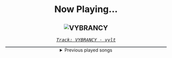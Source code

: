 <div align="center"> 
<h1>Now Playing...</h1>

![VYBRANCY](https://i.scdn.co/image/ab67616d00001e02d31ee59eb6b32580d4f32db5)
--
_<samp><a href="https://open.spotify.com/track/6m5SRm3wZADoVHqzJvybtY">Track: VYBRANCY - vylt</a></samp>_

<div style="border: 1px #4B5054 solid"></div>
<details>
  <summary>
    Previous played songs
  </summary>
  <table>
    <thead>
      <tr>
        <th>
          Artist
        </th>
        <th>
          Song
        </th>
        <th>
          Link
        </th>
      </tr>
    </thead>
    <tbody>
      <tr><td>vylt</td><td>VYBRANCY</td><td><a href="https://open.spotify.com/track/6m5SRm3wZADoVHqzJvybtY">https://open.spotify.com/track/6m5SRm3wZADoVHqzJvybtY</a></td></tr><tr><td>Stariah</td><td>Eclipse</td><td><a href="https://open.spotify.com/track/4irCaGDHTj0REpi9YWs0lu">https://open.spotify.com/track/4irCaGDHTj0REpi9YWs0lu</a></td></tr><tr><td>Dakku</td><td>Alba</td><td><a href="https://open.spotify.com/track/7uK4b2vtb8oUlg9v52BoDh">https://open.spotify.com/track/7uK4b2vtb8oUlg9v52BoDh</a></td></tr><tr><td>Boom Kitty</td><td>Citadel</td><td><a href="https://open.spotify.com/track/0EXrVB7WHXOnVjegjcgIPu">https://open.spotify.com/track/0EXrVB7WHXOnVjegjcgIPu</a></td></tr><tr><td>ProdGX</td><td>HARMED</td><td><a href="https://open.spotify.com/track/27j9CmK0wBLkfc0qElWy78">https://open.spotify.com/track/27j9CmK0wBLkfc0qElWy78</a></td></tr><tr><td>UNFINISH</td><td>Big Gun</td><td><a href="https://open.spotify.com/track/0J1hx9ss2XNWHrS81D2kEK">https://open.spotify.com/track/0J1hx9ss2XNWHrS81D2kEK</a></td></tr><tr><td>seld</td><td>Kokkabiel (MVRLY Remix)</td><td><a href="https://open.spotify.com/track/2MnLA8Bjy52BT6sIDLL7Oo">https://open.spotify.com/track/2MnLA8Bjy52BT6sIDLL7Oo</a></td></tr><tr><td>Geoplex</td><td>Esoteria</td><td><a href="https://open.spotify.com/track/4shKurJ5AhY9WqXfyhlKGp">https://open.spotify.com/track/4shKurJ5AhY9WqXfyhlKGp</a></td></tr><tr><td>Stariah</td><td>Starry Eyes</td><td><a href="https://open.spotify.com/track/08Iu5kDvAlZGepkxnZLu4o">https://open.spotify.com/track/08Iu5kDvAlZGepkxnZLu4o</a></td></tr><tr><td>mxrcenary</td><td>Agitated</td><td><a href="https://open.spotify.com/track/5jdC36QMwt2UZuH2kIJvYM">https://open.spotify.com/track/5jdC36QMwt2UZuH2kIJvYM</a></td></tr><tr><td>DraGonis</td><td>Stay Here</td><td><a href="https://open.spotify.com/track/10gRYqWEEQOTelD98nu9zu">https://open.spotify.com/track/10gRYqWEEQOTelD98nu9zu</a></td></tr><tr><td>RVDY</td><td>Hardwired to Success</td><td><a href="https://open.spotify.com/track/1xHUcoYjtykxq9Tn4Yn8Kt">https://open.spotify.com/track/1xHUcoYjtykxq9Tn4Yn8Kt</a></td></tr><tr><td>UNFINISH</td><td>Maniac Candy</td><td><a href="https://open.spotify.com/track/7HT0KfKtLP61FIADfAXgp2">https://open.spotify.com/track/7HT0KfKtLP61FIADfAXgp2</a></td></tr><tr><td>UNFINISH</td><td>T-X Mk.2</td><td><a href="https://open.spotify.com/track/3dvuhjaX67vaAON0RgVhly">https://open.spotify.com/track/3dvuhjaX67vaAON0RgVhly</a></td></tr><tr><td>serf k'line</td><td>OOWOW</td><td><a href="https://open.spotify.com/track/0TCxYacpC9pBj04QB7anWU">https://open.spotify.com/track/0TCxYacpC9pBj04QB7anWU</a></td></tr><tr><td>Toa5t</td><td>Seven Sins</td><td><a href="https://open.spotify.com/track/7GfcXFZI7wJwFxTAY7ZQNU">https://open.spotify.com/track/7GfcXFZI7wJwFxTAY7ZQNU</a></td></tr><tr><td>Dakku</td><td>Anyway</td><td><a href="https://open.spotify.com/track/4pV4YpGxdKTrzsvSWs5GHT">https://open.spotify.com/track/4pV4YpGxdKTrzsvSWs5GHT</a></td></tr><tr><td>Aejisei</td><td>Out of Touch</td><td><a href="https://open.spotify.com/track/0doFUML3i1Bk4JM232ckZv">https://open.spotify.com/track/0doFUML3i1Bk4JM232ckZv</a></td></tr><tr><td>UNFINISH</td><td>Heavy Hitter</td><td><a href="https://open.spotify.com/track/5RH0KnLHKNRkWOwIeyUgvA">https://open.spotify.com/track/5RH0KnLHKNRkWOwIeyUgvA</a></td></tr><tr><td>SVRGE</td><td>Bittersweet</td><td><a href="https://open.spotify.com/track/4ET8CDtVsUH0MA9BOI9dp6">https://open.spotify.com/track/4ET8CDtVsUH0MA9BOI9dp6</a></td></tr>
    </tbody>
  </table>
</details>

</div>
